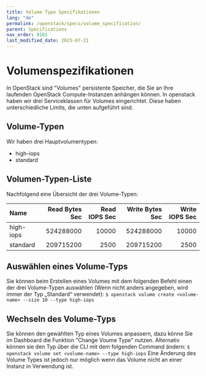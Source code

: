 ```yaml
---
title: Volume Type Spezifikationen
lang: "de"
permalink: /openstack/specs/volume_specification/
parent: Specifications
nav_order: 9101
last_modified_date: 2025-07-21
---
```


# Volumenspezifikationen

In OpenStack sind "Volumes" persistente Speicher, die Sie an Ihre laufenden OpenStack Compute-Instanzen anhängen können. In openstack haben wir drei Serviceklassen für Volumes eingerichtet. Diese haben unterschiedliche Limits, die unten aufgeführt sind.

## Volume-Typen

Wir haben drei Hauptvolumentypen:

* high-iops
* standard

## Volumen-Typen-Liste

Nachfolgend eine Übersicht der drei Volume-Typen:

| Name          | Read Bytes Sec | Read IOPS Sec  | Write Bytes Sec | Write IOPS Sec |
| :------------ | -------------: | -------------: | --------------: | -------------: |
| high-iops     | 524288000      | 10000          | 524288000       | 10000          |
| standard      | 209715200      | 2500           | 209715200       | 2500           |

## Auswählen eines Volume-Typs

Sie können beim Erstellen eines Volumes mit dem folgenden Befehl einen der drei Volume-Typen auswählen (Wenn nicht anders angegeben, wird immer der Typ „Standard“ verwendet):
`$ openstack volume create <volume-name> --size 10 --type high-iops`

## Wechseln des Volume-Typs

Sie können den gewählten Typ eines Volumes anpassern, dazu könne Sie im Dashboard die Funktion "Change Voume Type" nutzen. Alternativ können sie den Typ über die CLI mit dem folgenden Command ändern:
`$ openstack volume set <volume-name> --type high-iops`
Eine Änderung des Volume Types ist jedoch nur möglich wenn das Volume nicht an einer Instanz in Verwendung ist.
